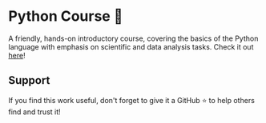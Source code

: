 # Python Course 🐍
A friendly, hands-on introductory course, covering the basics of the Python language with emphasis on scientific and data analysis tasks.
Check it out [here](https://fabridamicelli.github.io/python-course/)!

## Support
If you find this work useful, don't forget to give it a GitHub ⭐ to help others find and trust it!
